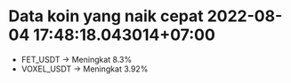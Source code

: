 # Data koin yang naik cepat 2022-08-04 17:48:18.043014+07:00

* FET_USDT -> Meningkat 8.3%
* VOXEL_USDT -> Meningkat 3.92%
